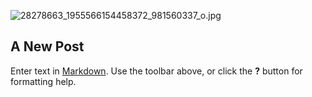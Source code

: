![28278663_1955566154458372_981560337_o.jpg]({{site.baseurl}}/images/28278663_1955566154458372_981560337_o.jpg)

## A New Post

Enter text in [Markdown](http://daringfireball.net/projects/markdown/). Use the toolbar above, or click the **?** button for formatting help.

